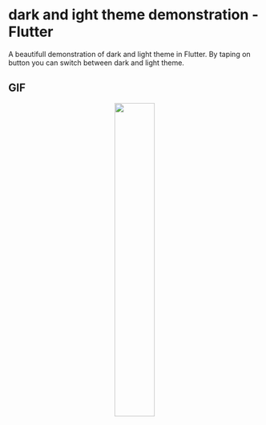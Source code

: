 # dark and ight theme demonstration - Flutter
A beautifull demonstration of dark and light theme in Flutter. By taping on button you can switch between dark and light theme.

## GIF

<p align="center">
  <img 
    width=40%
    height=40%
    src="https://user-images.githubusercontent.com/101565812/212885095-2d2399eb-7835-481b-8fed-11646770b69b.gif">
</p>
